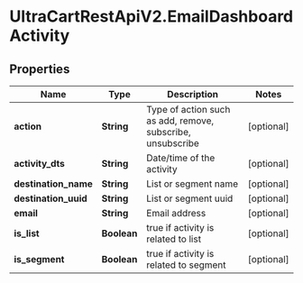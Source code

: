 # UltraCartRestApiV2.EmailDashboardActivity

## Properties

Name | Type | Description | Notes
------------ | ------------- | ------------- | -------------
**action** | **String** | Type of action such as add, remove, subscribe, unsubscribe | [optional] 
**activity_dts** | **String** | Date/time of the activity | [optional] 
**destination_name** | **String** | List or segment name | [optional] 
**destination_uuid** | **String** | List or segment uuid | [optional] 
**email** | **String** | Email address | [optional] 
**is_list** | **Boolean** | true if activity is related to list | [optional] 
**is_segment** | **Boolean** | true if activity is related to segment | [optional] 


